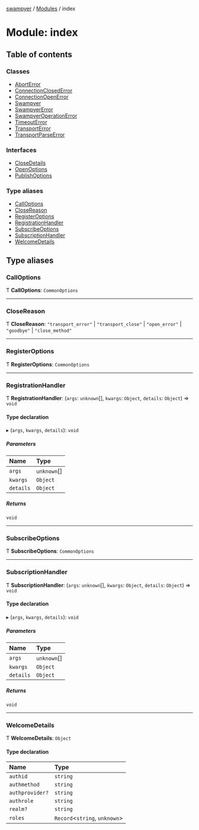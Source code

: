 [swampyer](../README.md) / [Modules](../modules.md) / index

# Module: index

## Table of contents

### Classes

- [AbortError](../classes/index.AbortError.md)
- [ConnectionClosedError](../classes/index.ConnectionClosedError.md)
- [ConnectionOpenError](../classes/index.ConnectionOpenError.md)
- [Swampyer](../classes/index.Swampyer.md)
- [SwampyerError](../classes/index.SwampyerError.md)
- [SwampyerOperationError](../classes/index.SwampyerOperationError.md)
- [TimeoutError](../classes/index.TimeoutError.md)
- [TransportError](../classes/index.TransportError.md)
- [TransportParseError](../classes/index.TransportParseError.md)

### Interfaces

- [CloseDetails](../interfaces/index.CloseDetails.md)
- [OpenOptions](../interfaces/index.OpenOptions.md)
- [PublishOptions](../interfaces/index.PublishOptions.md)

### Type aliases

- [CallOptions](index.md#calloptions)
- [CloseReason](index.md#closereason)
- [RegisterOptions](index.md#registeroptions)
- [RegistrationHandler](index.md#registrationhandler)
- [SubscribeOptions](index.md#subscribeoptions)
- [SubscriptionHandler](index.md#subscriptionhandler)
- [WelcomeDetails](index.md#welcomedetails)

## Type aliases

### CallOptions

Ƭ **CallOptions**: `CommonOptions`

___

### CloseReason

Ƭ **CloseReason**: ``"transport_error"`` \| ``"transport_close"`` \| ``"open_error"`` \| ``"goodbye"`` \| ``"close_method"``

___

### RegisterOptions

Ƭ **RegisterOptions**: `CommonOptions`

___

### RegistrationHandler

Ƭ **RegistrationHandler**: (`args`: `unknown`[], `kwargs`: `Object`, `details`: `Object`) => `void`

#### Type declaration

▸ (`args`, `kwargs`, `details`): `void`

##### Parameters

| Name | Type |
| :------ | :------ |
| `args` | `unknown`[] |
| `kwargs` | `Object` |
| `details` | `Object` |

##### Returns

`void`

___

### SubscribeOptions

Ƭ **SubscribeOptions**: `CommonOptions`

___

### SubscriptionHandler

Ƭ **SubscriptionHandler**: (`args`: `unknown`[], `kwargs`: `Object`, `details`: `Object`) => `void`

#### Type declaration

▸ (`args`, `kwargs`, `details`): `void`

##### Parameters

| Name | Type |
| :------ | :------ |
| `args` | `unknown`[] |
| `kwargs` | `Object` |
| `details` | `Object` |

##### Returns

`void`

___

### WelcomeDetails

Ƭ **WelcomeDetails**: `Object`

#### Type declaration

| Name | Type |
| :------ | :------ |
| `authid` | `string` |
| `authmethod` | `string` |
| `authprovider?` | `string` |
| `authrole` | `string` |
| `realm?` | `string` |
| `roles` | `Record`<`string`, `unknown`\> |
